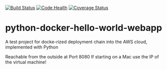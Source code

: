 [![Build Status](https://travis-ci.org/ImmobilienScout24/python-docker-hello-world-webapp.svg?branch=master)](https://travis-ci.org/ImmobilienScout24/python-docker-hello-world-webapp)
[![Code Health](https://landscape.io/github/ImmobilienScout24/python-docker-hello-world-webapp/master/landscape.svg?style=flat)](https://landscape.io/github/ImmobilienScout24/python-docker-hello-world-webapp/master)
[![Coverage Status](https://coveralls.io/repos/ImmobilienScout24/python-docker-hello-world-webapp/badge.svg?branch=master&service=github)](https://coveralls.io/github/ImmobilienScout24/python-docker-hello-world-webapp?branch=master)

# python-docker-hello-world-webapp
A test project for docke-rized deployment chain into the AWS cloud, implemented with Python

Reachable from the outside at Port 8080
If starting on a Mac use the IP of the virtual machine!
